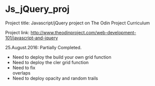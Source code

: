 # Js_jQuery_proj

Project title: Javascript/jQuery project on The Odin Project Curriculum 

Project link: http://www.theodinproject.com/web-development-101/javascript-and-jquery

25.August.2016: Partially Completed. 

- Need to deploy the build your own grid function
- Need to deploy the cler grid function
- Need to fix <div> overlaps
- Need to deploy opacity and random trails
